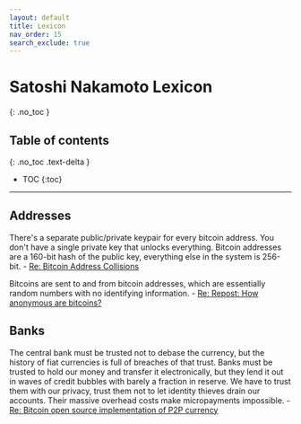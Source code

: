 ```yaml
---
layout: default
title: Lexicon
nav_order: 15
search_exclude: true
---
```


# Satoshi Nakamoto Lexicon
{: .no_toc }

## Table of contents
{: .no_toc .text-delta }

- TOC
{:toc}

---

## Addresses

There's a separate public/private keypair for every bitcoin address.  You don't have a single private key that unlocks everything.  Bitcoin addresses are a 160-bit hash of the public key, everything else in the system is 256-bit. - [Re: Bitcoin Address Collisions](/docs/forum/bitcoin-forum/65)

Bitcoins are sent to and from bitcoin addresses, which are essentially random numbers with no identifying information. - [Re: Repost: How anonymous are bitcoins?](/docs/forum/bitcoin-forum/7)

## Banks

The central bank must be trusted not to debase the currency, but the history of fiat currencies is full of breaches of that trust. Banks must be trusted to hold our money and transfer it electronically, but they lend it out in waves of credit bubbles with barely a fraction in reserve. We have to trust them with our privacy, trust them not to let identity thieves drain our accounts. Their massive overhead costs make micropayments impossible. - [Re: Bitcoin open source implementation of P2P currency](/docs/emails/p2p-research/1/)
